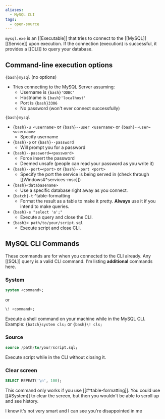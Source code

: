 ```yaml
---
aliases:
  - MySQL CLI
tags:
  - open-source
---
```

`mysql.exe` is an [[Executable]] that tries to connect to the [[MySQL]] [[Service]] upon execution.
If the connection (execution) is successful, it provides a [[CLI]] to query your database.

## Command-line execution options

`{bash}mysql` (no options)
- Tries connecting to the MySQL Server assuming:
	- Username is `{bash}'ODBC'`
	- Hostname is `{bash}'localhost'`
	- Port is `{bash}3306`
	- No password (won't ever connect successfully)

`{bash}mysql`
- `{bash}-u <username>` or `{bash}--user <username>` or `{bash}--user=<username>`
	- Specify username
- `{bash}-p` or `{bash}--password`
	- Will prompt you for a password
- `{bash}--password=<password>`
	- Force insert the password
	- Deemed unsafe (people can read your password as you write it)
- `{bash}--port=<port>` or `{bash}--port <port>`
	- Specify the port the service is being served in (check through [[Windows#^services-msc]])
- `{bash}<databasename>`
	- Use a specific database right away as you connect.
- `{batch}-t` ^table-formatting
	- Format the result as a table to make it pretty.
	  **Always** use it if you intend to make queries.
- `{bash}-e "select 'a';"`
	- Execute a query and close the CLI.
- `{bash}< path/to/your/script.sql`
	- Execute script and close CLI.

## MySQL CLI Commands

These commands are for when you connected to the CLI already.
Any [[SQL]] query is a valid CLI command.
I'm listing **additional** commands here.

### System

```sql
system <command>;
```
or
```sql
\! <command>;
```

Execute a shell command on your machine while in the MySQL CLI.
Example: `{batch}system cls;` or `{bash}\! cls;`

### Source

```sql
source /path/to/your/script.sql;
```

Execute script while in the CLI without closing it.

### Clear screen

```sql
SELECT REPEAT('\n', 100);
```

This command only works if you use [[#^table-formatting]].
You could use [[#System]] to clear the screen, but then you wouldn't be able to scroll up and see history.

I know it's not very smart and I can see you're disappointed in me